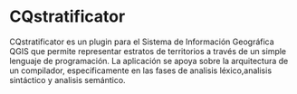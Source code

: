 # CQstratificator
CQstratificator es un plugin para el Sistema de Información Geográfica QGIS que permite representar estratos de territorios a través de un simple lenguaje de programación. La aplicación se apoya sobre la arquitectura de un compilador, especificamente en las fases de analisis léxico,analisis   sintáctico y analisis semántico.
